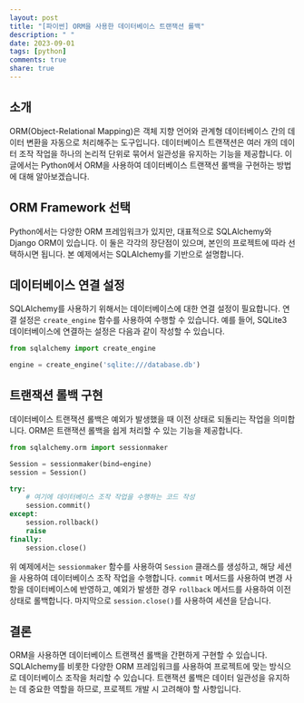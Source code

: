 ```yaml
---
layout: post
title: "[파이썬] ORM을 사용한 데이터베이스 트랜잭션 롤백"
description: " "
date: 2023-09-01
tags: [python]
comments: true
share: true
---
```


## 소개
ORM(Object-Relational Mapping)은 객체 지향 언어와 관계형 데이터베이스 간의 데이터 변환을 자동으로 처리해주는 도구입니다. 데이터베이스 트랜잭션은 여러 개의 데이터 조작 작업을 하나의 논리적 단위로 묶어서 일관성을 유지하는 기능을 제공합니다. 이 글에서는 Python에서 ORM을 사용하여 데이터베이스 트랜잭션 롤백을 구현하는 방법에 대해 알아보겠습니다.

## ORM Framework 선택
Python에서는 다양한 ORM 프레임워크가 있지만, 대표적으로 SQLAlchemy와 Django ORM이 있습니다. 이 둘은 각각의 장단점이 있으며, 본인의 프로젝트에 따라 선택하시면 됩니다. 본 예제에서는 SQLAlchemy를 기반으로 설명합니다.

## 데이터베이스 연결 설정
SQLAlchemy를 사용하기 위해서는 데이터베이스에 대한 연결 설정이 필요합니다. 연결 설정은 `create_engine` 함수를 사용하여 수행할 수 있습니다. 예를 들어, SQLite3 데이터베이스에 연결하는 설정은 다음과 같이 작성할 수 있습니다.

```python
from sqlalchemy import create_engine

engine = create_engine('sqlite:///database.db')
```

## 트랜잭션 롤백 구현
데이터베이스 트랜잭션 롤백은 예외가 발생했을 때 이전 상태로 되돌리는 작업을 의미합니다. ORM은 트랜잭션 롤백을 쉽게 처리할 수 있는 기능을 제공합니다.

```python
from sqlalchemy.orm import sessionmaker

Session = sessionmaker(bind=engine)
session = Session()

try:
    # 여기에 데이터베이스 조작 작업을 수행하는 코드 작성
    session.commit()
except:
    session.rollback()
    raise
finally:
    session.close()
```

위 예제에서는 `sessionmaker` 함수를 사용하여 `Session` 클래스를 생성하고, 해당 세션을 사용하여 데이터베이스 조작 작업을 수행합니다. `commit` 메서드를 사용하여 변경 사항을 데이터베이스에 반영하고, 예외가 발생한 경우 `rollback` 메서드를 사용하여 이전 상태로 롤백합니다. 마지막으로 `session.close()`를 사용하여 세션을 닫습니다.

## 결론
ORM을 사용하면 데이터베이스 트랜잭션 롤백을 간편하게 구현할 수 있습니다. SQLAlchemy를 비롯한 다양한 ORM 프레임워크를 사용하여 프로젝트에 맞는 방식으로 데이터베이스 조작을 처리할 수 있습니다. 트랜잭션 롤백은 데이터 일관성을 유지하는 데 중요한 역할을 하므로, 프로젝트 개발 시 고려해야 할 사항입니다.